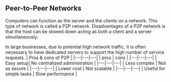 ## Peer-to-Peer Networks

Computers can function as the server and the clients on a network. This type of network is called a P2P network.
Disadvantages of a P2P network is that the host can be slowed down acting as both a client and a server simultaneously.

In large businesses, due to potential high network traffic, it is often necessary to  have dedicated servers to support the high number of service requests.
| Pros & cons of P2P |
|---|---|---|
| pros | cons | 
|---|---|---|
| Easy setup| No centralized administration |
|---|---|---|
| Less complex | Not as secure |
|---|---|---|
| Lower cost | Not scalable |
|---|---|---|
| Useful for simple tasks | Slow performance |
